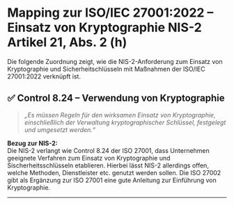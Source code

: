 # Mapping zur ISO/IEC 27001:2022 – Einsatz von Kryptographie NIS-2 Artikel 21, Abs. 2 (h)

Die folgende Zuordnung zeigt, wie die NIS-2-Anforderung zum Einsatz von Kryptographie und Sicherheitschlüsseln mit Maßnahmen der ISO/IEC 27001:2022 verknüpft ist.

## ✅ Control 8.24 – Verwendung von Kryptographie

> *„Es müssen Regeln für den wirksamen Einsatz von Kryptographie, einschließlich der Verwaltung kryptographischer Schlüssel, festgelegt und umgesetzt werden.“*

**Bezug zur NIS-2:**  
Die NIS-2 verlangt wie Control 8.24 der ISO 27001, dass Unternehmen geeignete Verfahren zum Einsatz von Kryptographie und Sischerheitsschlüsseln etablieren. Hierbei lässt NIS-2 allerdings offen, welche Methoden, Dienstleister etc. genutzt werden sollen. Die ISO 27002 gibt als Ergänzung zur ISO 27001 eine gute Anleitung zur Einführung von Kryptographie.

---
